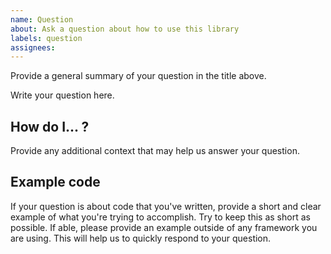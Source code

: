 ```yaml
---
name: Question
about: Ask a question about how to use this library
labels: question
assignees:
---
```

Provide a general summary of your question in the title above.

Write your question here.
## How do I... ?
Provide any additional context that may help us answer your question.

## Example code
If your question is about code that you've written, provide a short and clear
example of what you're trying to accomplish. Try to keep this as short as
possible. If able, please provide an example outside of any framework you are
using. This will help us to quickly respond to your question.
